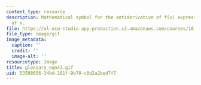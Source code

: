 ```yaml
---
content_type: resource
description: Mathematical symbol for the antiderivative of f(x) expressed as a function
  of x.
file: https://ol-ocw-studio-app-production.s3.amazonaws.com/courses/18-013a-calculus-with-applications-spring-2005/5350865634bd181f9b70c8d2a2bed7f7_glossary_eqn43.gif
file_type: image/gif
image_metadata:
  caption: ''
  credit: ''
  image-alt: ''
resourcetype: Image
title: glossary_eqn43.gif
uid: 53508656-34bd-181f-9b70-c8d2a2bed7f7
---
```


